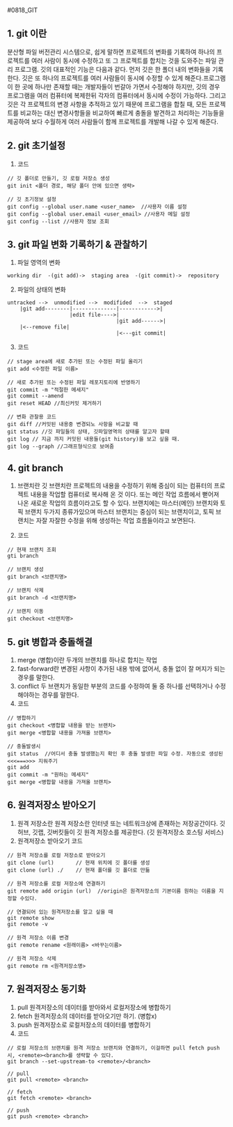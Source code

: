 #0818_GIT


## 1. git 이란
분산형 파일 버전관리 시스템으로, 쉽게 말하면 프로젝트의 변화를 기록하여 하나의 프로젝트를 여러 사람이 동시에 수정하고 또 그 프로젝트를 합치는 것을 도와주는 파일 관리 프로그램. 깃의 대표적인 기능은 다음과 같다. 먼저 깃은 한 폴더 내의 변화들을 기록한다. 깃은 또 하나의 프로젝트를 여러 사람들이 동시에 수정할 수 있게 해준다.프로그램이 한 곳에 하나만 존재할 때는 개발자들이 번갈아 가면서 수정해야 하지만, 깃의 경우 프로그램을 여러 컴퓨터에 복제한뒤 각자의 컴퓨터에서 동시에 수정이 가능하다. 그리고 깃은 각 프로젝트의 변경 사항을 추적하고 있기 때문에 프로그램을 합칠 때, 모든 프로젝트를 비교하는 대신 변경사항들을 비교하여 빠르게 충돌을 발견하고 처리하는 기능들을 제공하여 보다 수월하게 여러 사람들이 함께 프로젝트를 개발해 나갈 수 있게 해준다. 

## 2. git 초기설정
1) 코드
```
// 깃 폴더로 만들기, 깃 로컬 저장소 생성
git init <폴더 경로, 해당 폴더 안에 있으면 생략>

// 깃 초기정보 설정
git config --global user.name <user_name>  //사용자 이름 설정
git config --global user.email <user_email> //사용자 메일 설정
git config --list //사용자 정보 조회
```

## 3. git 파일 변화 기록하기 & 관찰하기
1) 파일 영역의 변화
```
working dir  -(git add)->  staging area  -(git commit)->  repository
```
2) 파일의 상태의 변화
```
untracked -->  unmodified -->  modifided  -->  staged
    |git add--------|--------------|------------>|
                    |edit file---->|
                                   |git add------>|
    |<--remove file|
                                   |<---git commit|
```
3) 코드
```
// stage area에 새로 추가된 또는 수정된 파일 올리기
git add <수정한 파일 이름>

// 새로 추가된 또는 수정된 파일 레포지토리에 반영하기
git commit -m "적절한 메세지"
git commit --amend
git reset HEAD //최신커밋 제거하기

// 변화 관찰용 코드
git diff //커밋된 내용중 변경되노 사항을 비교할 때
git status //깃 파일들의 상태, 깃파일영역의 상태를 알고자 할때
git log // 지금 까지 커밋된 내용들(git history)을 보고 싶을 때.
git log --graph //그래프형식으로 보여줌

```

## 4. git branch
1) 브랜치란
    깃 브랜치란 프로젝트의 내용을 수정하기 위해 중심이 되는 컴퓨터의 프로젝트 내용을 작업할 컴퓨터로 복사해 온 것 이다. 또는 메인 작업 흐름에서 뻗어져 나온 새로운 작업의 흐름이라고도 할 수 있다. 브랜치에는 마스터(메인) 브랜치와 토픽 브랜치 두가지 종류가있으며 마스터 브랜치는 중심이 되는 브랜치이고, 토픽 브랜치는 자잘 자잘한 수정을 위해 생성하는 작업 흐름들이라고 보면된다.

2) 코드
```
// 현재 브랜치 조회
gti branch

// 브랜치 생성
git branch <브랜치명>

// 브랜치 삭제
git branch -d <브랜치명>

// 브랜치 이동
git checkout <브랜치명>

```

## 5. git 병합과 충돌해결
1) merge (병합)이란
    두개의 브랜치를 하나로 합치는 작업
2) fast-forward란
    변경된 사항이 추가된 내용 밖에 없어서, 충돌 없이 잘 머지가 되는 경우를 말한다.
3) conflict
    두 브랜치가 동일한 부분의 코드를 수정하여 둘 중 하나를 선택하거나 수정해야하는 경우를 말한다.
4) 코드
```
// 병합하기
git checkout <병합할 내용을 받는 브랜치>
git merge <병합할 내용을 가져올 브랜치>

// 충돌발생시
git status  //어디서 충돌 발생했는지 확인 후 충돌 발생한 파일 수정. 자동으로 생성된 <<<===>>> 지워주기
git add
git commit -m "원하는 메세지"
git merge <병합할 내용을 가져올 브랜치>

```
    
## 6. 원격저장소 받아오기
1) 원격 저장소란
    원격 저장소란 인터넷 또는 네트워크상에 존재하는 저장공간이다. 깃허브, 깃랩, 깃버킷들이 깃 원격 저장소를 제공한다. (깃 원격저장소 호스팅 서비스)
2) 원격저장소 받아오기 코드
```
// 원격 저장소를 로컬 저장소로 받아오기
git clone (url)       // 현재 위치에 깃 폴더를 생성
git clone (url) ./    // 현재 폴더를 깃 폴더로 만듦

// 원격 저장소를 로컬 저장소에 연결하기
git remote add origin (url)  //origin은 원격저장소의 기본이름 원하는 이름을 지정할 수있다.

// 연결되어 있는 원격저장소를 알고 싶을 때
git remote show 
git remote -v

// 원격 저장소 이름 변경
git remote rename <원래이름> <바꾸는이름>

// 원격 저장소 삭제
git remote rm <원격저장소명>
```

## 7. 원격저장소 동기화
1) pull
    원격저장소의 데이터를 받아와서 로컬저장소에 병합하기
2) fetch
    원격저장소의 데이터를 받아오기만 하기. (병합x)
3) push
    원격저장소로 로컬저장소의 데이터를 병합하기
4) 코드
```
// 로컬 저장소의 브랜치를 원격 저장소 브랜치와 연결하기, 이걸하면 pull fetch push시, <remote><branch>를 생략할 수 있다. 
git branch --set-upstream-to <remote>/<branch>

// pull
git pull <remote> <branch>

// fetch
git fetch <remote> <branch>

// push
git push <remote> <branch>
```
